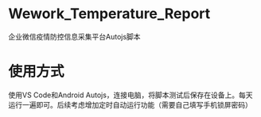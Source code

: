 # Wework_Temperature_Report
企业微信疫情防控信息采集平台Autojs脚本

# 使用方式
使用VS Code和Android Autojs，连接电脑，将脚本测试后保存在设备上。每天运行一遍即可。后续考虑增加定时自动运行功能（需要自己填写手机锁屏密码）
